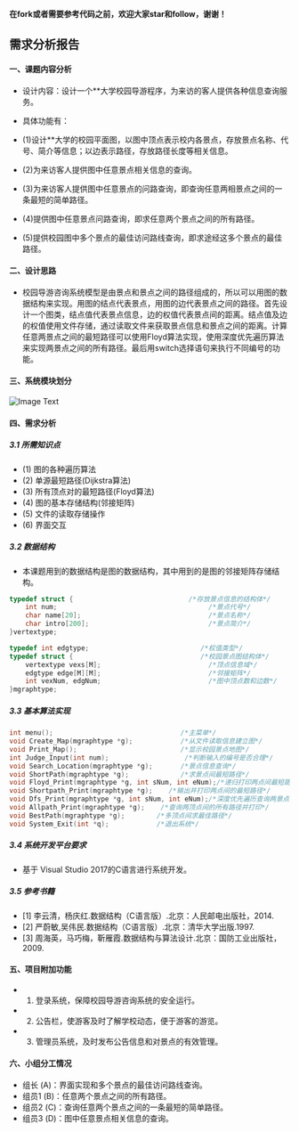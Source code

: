 **在fork或者需要参考代码之前，欢迎大家star和follow，谢谢！**
## 需求分析报告
#### 一、课题内容分析
* 设计内容：设计一个**大学校园导游程序，为来访的客人提供各种信息查询服务。
* 具体功能有：
 * (1)设计**大学的校园平面图，以图中顶点表示校内各景点，存放景点名称、代号、简介等信息；以边表示路径，存放路径长度等相关信息。
 
 * (2)为来访客人提供图中任意景点相关信息的查询。
 
 * (3)为来访客人提供图中任意景点的问路查询，即查询任意两相景点之间的一条最短的简单路径。
 
 * (4)提供图中任意景点问路查询，即求任意两个景点之间的所有路径。
 
 * (5)提供校园图中多个景点的最佳访问路线查询，即求途经这多个景点的最佳路径。
 
#### 二、设计思路
* 校园导游咨询系统模型是由景点和景点之间的路径组成的，所以可以用图的数据结构来实现。用图的结点代表景点，用图的边代表景点之间的路径。首先设计一个图类，结点值代表景点信息，边的权值代表景点间的距离。结点值及边的权值使用文件存储，通过读取文件来获取景点信息和景点之间的距离。计算任意两景点之间的最短路径可以使用Floyd算法实现，使用深度优先遍历算法来实现两景点之间的所有路径。最后用switch选择语句来执行不同编号的功能。

#### 三、系统模块划分
![Image Text](https://raw.github.com/wangyufei1006/Java-Design-patterns/master/Image/11.png)
#### 四、需求分析
##### 3.1 所需知识点
 * (1) 图的各种遍历算法
 * (2) 单源最短路径(Dijkstra算法)
 * (3) 所有顶点对的最短路径(Floyd算法)
 * (4) 图的基本存储结构(邻接矩阵)
 * (5) 文件的读取存储操作
 * (6) 界面交互
 
##### 3.2 数据结构
 * 本课题用到的数据结构是图的数据结构，其中用到的是图的邻接矩阵存储结构。
 
```c
typedef struct {                             /*存放景点信息的结构体*/
	int num;                                      /*景点代号*/
	char name[20];                                /*景点名称*/
	char intro[200];                              /*景点简介*/
}vertextype;

typedef int edgtype;                            /*权值类型*/
typedef struct {                                /*校园景点图结构体*/
	vertextype vexs[M];                           /*顶点信息域*/
	edgtype edge[M][M];                           /*邻接矩阵*/
	int vexNum, edgNum;                           /*图中顶点数和边数*/
}mgraphtype;
```

##### 3.3 基本算法实现
```c
int menu();                                /*主菜单*/
void Create_Map(mgraphtype *g);            /*从文件读取信息建立图*/
void Print_Map();                          /*显示校园景点地图*/
int Judge_Input(int num);                   /*判断输入的编号是否合理*/
void Search_Location(mgraphtype *g);       /*景点信息查询*/
void ShortPath(mgraphtype *g);             /*求景点间最短路径*/
void Floyd_Print(mgraphtype *g, int sNum, int eNum);/*递归打印两点间最短路径*/
void Shortpath_Print(mgraphtype *g);    /*输出并打印两点间的最短路径*/
void Dfs_Print(mgraphtype *g, int sNum, int eNum);/*深度优先遍历查询两景点间所有路径*/
void Allpath_Print(mgraphtype *g);    /*查询两顶点间的所有路径并打印*/
void BestPath(mgraphtype *g);        /*多顶点间求最佳路径*/
void System_Exit(int *q);            /*退出系统*/
```
##### 3.4 系统开发平台要求
* 基于 Visual Studio 2017的C语言进行系统开发。

##### 3.5 参考书籍
* [1] 李云清，杨庆红.数据结构（C语言版）.北京：人民邮电出版社，2014.
* [2] 严蔚敏,吴伟民.数据结构（C语言版）.北京：清华大学出版.1997.
* [3] 周海英，马巧梅，靳雁霞.数据结构与算法设计.北京：国防工业出版社，2009.

#### 五、项目附加功能
* 1. 登录系统，保障校园导游咨询系统的安全运行。
* 2. 公告栏，使游客及时了解学校动态，便于游客的游览。
* 3. 管理员系统，及时发布公告信息和对景点的有效管理。

#### 六、小组分工情况
* 组长  (A)：界面实现和多个景点的最佳访问路线查询。
* 组员1 (B)：任意两个景点之间的所有路径。
* 组员2 (C)：查询任意两个景点之间的一条最短的简单路径。
* 组员3 (D)：图中任意景点相关信息的查询。
